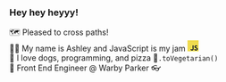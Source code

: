 ### Hey hey heyyy!

🗺 Pleased to cross paths!  
🧑‍💻 My name is Ashley and JavaScript is my jam ![JavaScript Logo](https://github.com/ohhheyyyy/ohhheyyyy/blob/master/src/javascriptSmaller.png)  
🐶 I love dogs, programming, and pizza 🍕`.toVegetarian()`  
🖖 Front End Engineer @ Warby Parker 👓
